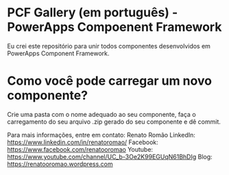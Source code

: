 # PCF Gallery (em português) - PowerApps Compoenent Framework
Eu crei este repositório para unir todos componentes desenvolvidos em PowerApps Component Framework.

# Como você pode carregar um novo componente?
Crie uma pasta com o nome adequado ao seu componente, faça o carregamento do seu arquivo .zip gerado do seu componente e dê commit.

Para mais informações, entre em contato:
Renato Romão
LinkedIn: https://www.linkedin.com/in/renatoromao/
Facebook: https://www.facebook.com/renatooromao
Youtube: https://www.youtube.com/channel/UC_b-3Oe2K99EGUqN61BhDIg
Blog: https://renatooromao.wordpress.com
